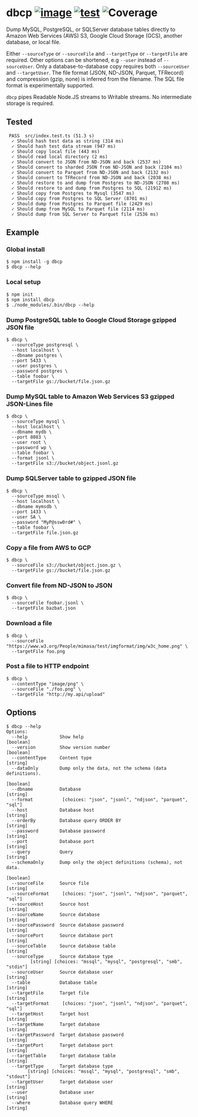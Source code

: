 # dbcp [![image](https://img.shields.io/npm/v/dbcp)](https://www.npmjs.com/package/dbcp) [![test](https://github.com/wholebuzz/dbcp/actions/workflows/test.yaml/badge.svg)](https://github.com/wholebuzz/dbcp/actions/workflows/test.yaml) ![Coverage](https://wholebuzz.storage.googleapis.com/dbcp/coverage.svg)

Dump MySQL, PostgreSQL, or SQLServer database tables directly to Amazon Web Services (AWS) S3, Google Cloud Storage (GCS), another database, or local file.

Either `--sourceType` or `--sourceFile` and `--targetType` or `--targetFile` are required. Other options can be shortened, e.g `--user` instead of `--sourceUser`. Only a database-to-database copy requires both `--sourceUser` and `--targetUser`. The file format (JSON, ND-JSON, Parquet, TFRecord) and compression (gzip, none) is inferred from the filename. The SQL file format is experimentally supported.

`dbcp` pipes Readable Node.JS streams to Writable streams. No intermediate storage is required.

## Tested

```
 PASS  src/index.test.ts (51.3 s)
  ✓ Should hash test data as string (314 ms)
  ✓ Should hash test data stream (947 ms)
  ✓ Should copy local file (443 ms)
  ✓ Should read local directory (2 ms)
  ✓ Should convert to JSON from ND-JSON and back (2537 ms)
  ✓ Should convert to sharded JSON from ND-JSON and back (2104 ms)
  ✓ Should convert to Parquet from ND-JSON and back (2132 ms)
  ✓ Should convert to TFRecord from ND-JSON and back (2038 ms)
  ✓ Should restore to and dump from Postgres to ND-JSON (2708 ms)
  ✓ Should restore to and dump from Postgres to SQL (21912 ms)
  ✓ Should copy from Postgres to Mysql (3547 ms)
  ✓ Should copy from Postgres to SQL Server (8701 ms)
  ✓ Should dump from Postgres to Parquet file (2429 ms)
  ✓ Should dump from MySQL to Parquet file (2114 ms)
  ✓ Should dump from SQL Server to Parquet file (2536 ms)
```

## Example

### Global install

```
$ npm install -g dbcp
$ dbcp --help
```

### Local setup

```
$ npm init
$ npm install dbcp
$ ./node_modules/.bin/dbcp --help
```

### Dump PostgreSQL table to Google Cloud Storage gzipped JSON file

```
$ dbcp \
  --sourceType postgresql \
  --host localhost \
  --dbname postgres \
  --port 5433 \
  --user postgres \
  --password postgres \
  --table foobar \
  --targetFile gs://bucket/file.json.gz
```

### Dump MySQL table to Amazon Web Services S3 gzipped JSON-Lines file

```
$ dbcp \
  --sourceType mysql \
  --host localhost \
  --dbname mydb \
  --port 8083 \
  --user root \
  --password wp \
  --table foobar \
  --format jsonl \
  --targetFile s3://bucket/object.jsonl.gz
```

### Dump SQLServer table to gzipped JSON file

```
$ dbcp \
  --sourceType mssql \
  --host localhost \
  --dbname mymsdb \
  --port 1433 \
  --user SA \
  --password "MyP@ssw0rd#" \
  --table foobar \
  --targetFile file.json.gz
```

### Copy a file from AWS to GCP

```
$ dbcp \
  --sourceFile s3://bucket/object.json.gz \
  --targetFile gs://bucket/file.json.gz
```

### Convert file from ND-JSON to JSON

```
$ dbcp \
  --sourceFile foobar.jsonl \
  --targetFile bazbat.json
```

### Download a file

```
$ dbcp \
  --sourceFile "https://www.w3.org/People/mimasa/test/imgformat/img/w3c_home.png" \
  --targetFile foo.png
```

### Post a file to HTTP endpoint

```
$ dbcp \
  --contentType "image/png" \
  --sourceFile "./foo.png" \
  --targetFile "http://my.api/upload"
```

## Options

```
$ dbcp --help
Options:
  --help            Show help                                     [boolean]
  --version         Show version number                           [boolean]
  --contentType     Content type                                   [string]
  --dataOnly        Dump only the data, not the schema (data definitions).
                                                                  [boolean]
  --dbname          Database                                       [string]
  --format           [choices: "json", "jsonl", "ndjson", "parquet", "sql"]
  --host            Database host                                  [string]
  --orderBy         Database query ORDER BY                        [string]
  --password        Database password                              [string]
  --port            Database port                                  [string]
  --query           Query                                          [string]
  --schemaOnly      Dump only the object definitions (schema), not data.
                                                                  [boolean]
  --sourceFile      Source file                                    [string]
  --sourceFormat     [choices: "json", "jsonl", "ndjson", "parquet", "sql"]
  --sourceHost      Source host                                    [string]
  --sourceName      Source database                                [string]
  --sourcePassword  Source database password                       [string]
  --sourcePort      Source database port                           [string]
  --sourceTable     Source database table                          [string]
  --sourceType      Source database type
         [string] [choices: "mssql", "mysql", "postgresql", "smb", "stdin"]
  --sourceUser      Source database user                           [string]
  --table           Database table                                 [string]
  --targetFile      Target file                                    [string]
  --targetFormat     [choices: "json", "jsonl", "ndjson", "parquet", "sql"]
  --targetHost      Target host                                    [string]
  --targetName      Target database                                [string]
  --targetPassword  Target database password                       [string]
  --targetPort      Target database port                           [string]
  --targetTable     Target database table                          [string]
  --targetType      Target database type
        [string] [choices: "mssql", "mysql", "postgresql", "smb", "stdout"]
  --targetUser      Target database user                           [string]
  --user            Database user                                  [string]
  --where           Database query WHERE                           [string]
```
